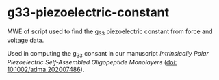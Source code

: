 # g33-piezoelectric-constant
MWE of script used to find the g<sub>33</sub> piezoelectric constant from force and voltage data.

Used in computing the g<sub>33</sub> consant in our manuscript *Intrinsically Polar Piezoelectric Self‐Assembled Oligopeptide Monolayers* ([doi: 10.1002/adma.202007486](https://doi.org/10.1002/adma.202007486)).
